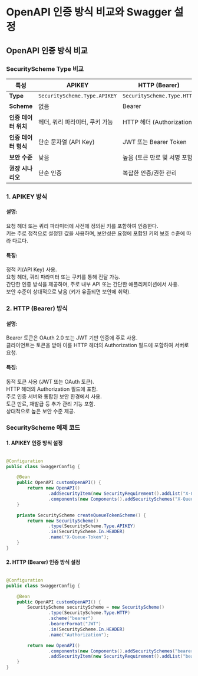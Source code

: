 # OpenAPI 인증 방식 비교와 Swagger 설정

## OpenAPI 인증 방식 비교

### SecurityScheme Type 비교

| **특성**        | **APIKEY**                   | **HTTP (Bearer)**          |
|---------------|------------------------------|----------------------------|
| **Type**      | `SecurityScheme.Type.APIKEY` | `SecurityScheme.Type.HTTP` |
| **Scheme**    | 없음                           | Bearer                     |
| **인증 데이터 위치** | 헤더, 쿼리 파라미터, 쿠키 가능           | HTTP 헤더 (Authorization)    |
| **인증 데이터 형식** | 단순 문자열 (API Key)             | JWT 또는 Bearer Token        |
| **보안 수준**     | 낮음                           | 높음 (토큰 만료 및 서명 포함)         |
| **권장 시나리오**   | 단순 인증                        | 복잡한 인증/권한 관리               |

### 1. APIKEY 방식

#### 설명:

요청 헤더 또는 쿼리 파라미터에 사전에 정의된 키를 포함하여 인증한다.<br>
키는 주로 정적으로 설정된 값을 사용하며, 보안성은 요청에 포함된 키의 보호 수준에 따라 다르다.

#### 특징:

정적 키(API Key) 사용. <br>
요청 헤더, 쿼리 파라미터 또는 쿠키를 통해 전달 가능.<br>
간단한 인증 방식을 제공하며, 주로 내부 API 또는 간단한 애플리케이션에서 사용.<br>
보안 수준이 상대적으로 낮음 (키가 유출되면 보안에 취약).

### 2. HTTP (Bearer) 방식

#### 설명:

Bearer 토큰은 OAuth 2.0 또는 JWT 기반 인증에 주로 사용.<br>
클라이언트는 토큰을 받아 이를 HTTP 헤더의 Authorization 필드에 포함하여 서버로 요청.

#### 특징:

동적 토큰 사용 (JWT 또는 OAuth 토큰).<br>
HTTP 헤더의 Authorization 필드에 포함.<br>
주로 인증 서버와 통합된 보안 환경에서 사용.<br>
토큰 만료, 재발급 등 추가 관리 기능 포함.<br>
상대적으로 높은 보안 수준 제공.

### SecurityScheme 예제 코드

#### 1. APIKEY 인증 방식 설정

```java

@Configuration
public class SwaggerConfig {

    @Bean
    public OpenAPI customOpenAPI() {
        return new OpenAPI()
                .addSecurityItem(new SecurityRequirement().addList("X-Queue-Token"))
                .components(new Components().addSecuritySchemes("X-Queue-Token", createQueueTokenScheme()));
    }

    private SecurityScheme createQueueTokenScheme() {
        return new SecurityScheme()
                .type(SecurityScheme.Type.APIKEY)
                .in(SecurityScheme.In.HEADER)
                .name("X-Queue-Token");
    }
}
```

#### 2. HTTP (Bearer) 인증 방식 설정

```java

@Configuration
public class SwaggerConfig {

    @Bean
    public OpenAPI customOpenAPI() {
        SecurityScheme securityScheme = new SecurityScheme()
                .type(SecurityScheme.Type.HTTP)
                .scheme("bearer")
                .bearerFormat("JWT")
                .in(SecurityScheme.In.HEADER)
                .name("Authorization");

        return new OpenAPI()
                .components(new Components().addSecuritySchemes("bearerAuth", securityScheme))
                .addSecurityItem(new SecurityRequirement().addList("bearerAuth"));
    }
}
```